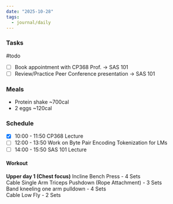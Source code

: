 ```yaml
---
date: "2025-10-28"
tags:
  - journal/daily
---
```

### Tasks
#todo 
- [ ] Book appointment with CP368 Prof. -> SAS 101
- [ ] Review/Practice Peer Conference presentation -> SAS 101
### Meals
- Protein shake ~700cal
- 2 eggs ~120cal

### Schedule
- [x] 10:00 - 11:50 CP368 Lecture
- [ ] 12:00 - 13:50 Work on Byte Pair Encoding Tokenization for LMs
- [ ] 14:00 - 15:50 SAS 101 Lecture

#### Workout
**Upper day 1 (Chest focus)**
Incline Bench Press - 4 Sets  
Cable Single Arm Triceps Pushdown (Rope Attachment) - 3 Sets  
Band kneeling one arm pulldown - 4 Sets  
Cable Low Fly - 2 Sets
